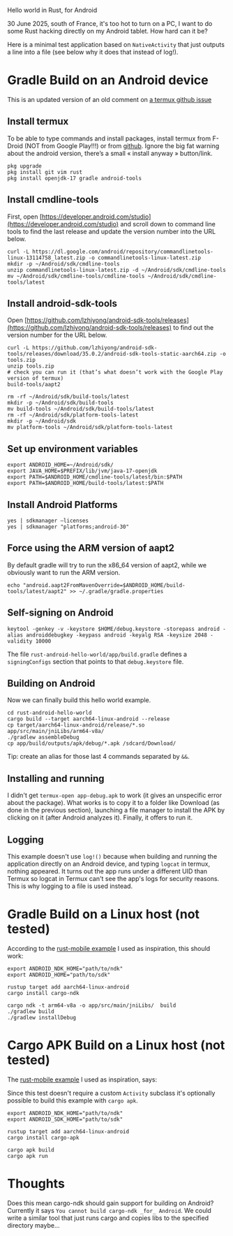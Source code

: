 Hello world in Rust, for Android

30 June 2025, south of France, it's too hot to turn on a PC,
I want to do some Rust hacking directly on my Android tablet.
How hard can it be?

Here is a minimal test application based on `NativeActivity` that just
outputs a line into a file (see below why it does that instead of log!).

# Gradle Build on an Android device

This is an updated version of an old comment on [a termux github issue](https://github.com/termux/termux-packages/pull/7227)

## Install termux

To be able to type commands and install packages, install termux from F-Droid (NOT from Google Play!!!) or from [github](https://github.com/termux/termux-app/releases). Ignore the big fat warning about the android version, there’s a small « install anyway » button/link.

```
pkg upgrade
pkg install git vim rust
pkg install openjdk-17 gradle android-tools
```

## Install cmdline-tools

First, open [https://developer.android.com/studio](https://developer.android.com/studio) and scroll down to command line tools to find the last release and update the version number into the URL below.

```
curl -L https://dl.google.com/android/repository/commandlinetools-linux-13114758_latest.zip -o commandlinetools-linux-latest.zip
mkdir -p ~/Android/sdk/cmdline-tools
unzip commandlinetools-linux-latest.zip -d ~/Android/sdk/cmdline-tools
mv ~/Android/sdk/cmdline-tools/cmdline-tools ~/Android/sdk/cmdline-tools/latest
```

## Install android-sdk-tools

Open [https://github.com/lzhiyong/android-sdk-tools/releases](https://github.com/lzhiyong/android-sdk-tools/releases) to find out the version number for the URL below.
```
curl -L https://github.com/lzhiyong/android-sdk-tools/releases/download/35.0.2/android-sdk-tools-static-aarch64.zip -o tools.zip
unzip tools.zip
# check you can run it (that’s what doesn’t work with the Google Play version of termux)
build-tools/aapt2

rm -rf ~/Android/sdk/build-tools/latest
mkdir -p ~/Android/sdk/build-tools
mv build-tools ~/Android/sdk/build-tools/latest
rm -rf ~/Android/sdk/platform-tools-latest
mkdir -p ~/Android/sdk
mv platform-tools ~/Android/sdk/platform-tools-latest
```

## Set up environment variables
```
export ANDROID_HOME=~/Android/sdk/
export JAVA_HOME=$PREFIX/lib/jvm/java-17-openjdk
export PATH=$ANDROID_HOME/cmdline-tools/latest/bin:$PATH
export PATH=$ANDROID_HOME/build-tools/latest:$PATH
```

## Install Android Platforms
```
yes | sdkmanager –licenses
yes | sdkmanager "platforms;android-30"
```

## Force using the ARM version of aapt2
By default gradle will try to run the x86\_64 version of aapt2, while we obviously want to run the ARM version.

```
echo "android.aapt2FromMavenOverride=$ANDROID_HOME/build-tools/latest/aapt2" >> ~/.gradle/gradle.properties
```

## Self-signing on Android
```
keytool -genkey -v -keystore $HOME/debug.keystore -storepass android -alias androiddebugkey -keypass android -keyalg RSA -keysize 2048 -validity 10000
```

The file `rust-android-hello-world/app/build.gradle` defines a `signingConfigs` section that points to that `debug.keystore` file.

## Building on Android

Now we can finally build this hello world example.

```
cd rust-android-hello-world
cargo build --target aarch64-linux-android --release
cp target/aarch64-linux-android/release/*.so app/src/main/jniLibs/arm64-v8a/
./gradlew assembleDebug
cp app/build/outputs/apk/debug/*.apk /sdcard/Download/
```

Tip: create an alias for those last 4 commands separated by `&&`.

## Installing and running

I didn't get `termux-open app-debug.apk` to work (it gives an unspecific error about the package).
What works is to copy it to a folder like Download (as done in the previous section),
launching a file manager to install the APK by clicking on it (after Android analyzes it).
Finally, it offers to run it.

## Logging

This example doesn't use `log!()` because when building
and running the application directly on an Android device,
and typing `logcat` in termux, nothing appeared.
It turns out the app runs under a different UID than Termux
so logcat in Termux can't see the app's logs for security
reasons. This is why logging to a file is used instead.

# Gradle Build on a Linux host (not tested)

According to the [rust-mobile example](https://github.com/rust-mobile/rust-android-examples/tree/main/na-mainloop) I used as inspiration, this should work:
```
export ANDROID_NDK_HOME="path/to/ndk"
export ANDROID_HOME="path/to/sdk"

rustup target add aarch64-linux-android
cargo install cargo-ndk

cargo ndk -t arm64-v8a -o app/src/main/jniLibs/  build
./gradlew build
./gradlew installDebug
```

# Cargo APK Build on a Linux host (not tested)

The [rust-mobile example](https://github.com/rust-mobile/rust-android-examples/tree/main/na-mainloop) I used as inspiration, says:

Since this test doesn't require a custom `Activity` subclass it's
optionally possible to build this example with `cargo apk`.

```
export ANDROID_NDK_HOME="path/to/ndk"
export ANDROID_SDK_HOME="path/to/sdk"

rustup target add aarch64-linux-android
cargo install cargo-apk

cargo apk build
cargo apk run
```

# Thoughts

Does this mean cargo-ndk should gain support for building on Android?
Currently it says `You cannot build cargo-ndk _for_ Android`.
We could write a similar tool that just runs cargo and copies libs to the specified directory maybe...
